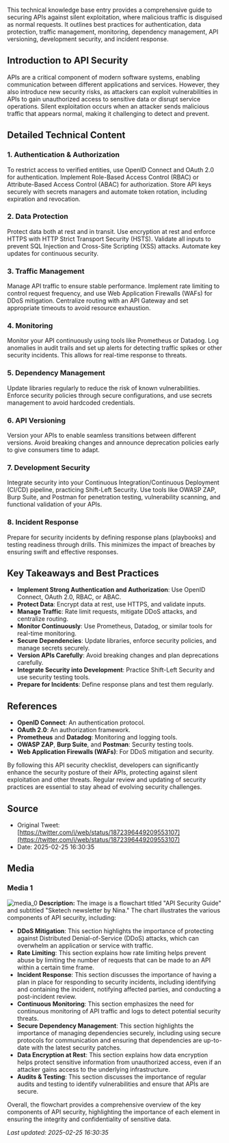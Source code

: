 This technical knowledge base entry provides a comprehensive guide to securing APIs against silent exploitation, where malicious traffic is disguised as normal requests. It outlines best practices for authentication, data protection, traffic management, monitoring, dependency management, API versioning, development security, and incident response.

## Introduction to API Security
APIs are a critical component of modern software systems, enabling communication between different applications and services. However, they also introduce new security risks, as attackers can exploit vulnerabilities in APIs to gain unauthorized access to sensitive data or disrupt service operations. Silent exploitation occurs when an attacker sends malicious traffic that appears normal, making it challenging to detect and prevent.

## Detailed Technical Content
### 1. Authentication & Authorization
To restrict access to verified entities, use OpenID Connect and OAuth 2.0 for authentication. Implement Role-Based Access Control (RBAC) or Attribute-Based Access Control (ABAC) for authorization. Store API keys securely with secrets managers and automate token rotation, including expiration and revocation.

### 2. Data Protection
Protect data both at rest and in transit. Use encryption at rest and enforce HTTPS with HTTP Strict Transport Security (HSTS). Validate all inputs to prevent SQL Injection and Cross-Site Scripting (XSS) attacks. Automate key updates for continuous security.

### 3. Traffic Management
Manage API traffic to ensure stable performance. Implement rate limiting to control request frequency, and use Web Application Firewalls (WAFs) for DDoS mitigation. Centralize routing with an API Gateway and set appropriate timeouts to avoid resource exhaustion.

### 4. Monitoring
Monitor your API continuously using tools like Prometheus or Datadog. Log anomalies in audit trails and set up alerts for detecting traffic spikes or other security incidents. This allows for real-time response to threats.

### 5. Dependency Management
Update libraries regularly to reduce the risk of known vulnerabilities. Enforce security policies through secure configurations, and use secrets management to avoid hardcoded credentials.

### 6. API Versioning
Version your APIs to enable seamless transitions between different versions. Avoid breaking changes and announce deprecation policies early to give consumers time to adapt.

### 7. Development Security
Integrate security into your Continuous Integration/Continuous Deployment (CI/CD) pipeline, practicing Shift-Left Security. Use tools like OWASP ZAP, Burp Suite, and Postman for penetration testing, vulnerability scanning, and functional validation of your APIs.

### 8. Incident Response
Prepare for security incidents by defining response plans (playbooks) and testing readiness through drills. This minimizes the impact of breaches by ensuring swift and effective responses.

## Key Takeaways and Best Practices
- **Implement Strong Authentication and Authorization**: Use OpenID Connect, OAuth 2.0, RBAC, or ABAC.
- **Protect Data**: Encrypt data at rest, use HTTPS, and validate inputs.
- **Manage Traffic**: Rate limit requests, mitigate DDoS attacks, and centralize routing.
- **Monitor Continuously**: Use Prometheus, Datadog, or similar tools for real-time monitoring.
- **Secure Dependencies**: Update libraries, enforce security policies, and manage secrets securely.
- **Version APIs Carefully**: Avoid breaking changes and plan deprecations carefully.
- **Integrate Security into Development**: Practice Shift-Left Security and use security testing tools.
- **Prepare for Incidents**: Define response plans and test them regularly.

## References
- **OpenID Connect**: An authentication protocol.
- **OAuth 2.0**: An authorization framework.
- **Prometheus** and **Datadog**: Monitoring and logging tools.
- **OWASP ZAP**, **Burp Suite**, and **Postman**: Security testing tools.
- **Web Application Firewalls (WAFs)**: For DDoS mitigation and security.

By following this API security checklist, developers can significantly enhance the security posture of their APIs, protecting against silent exploitation and other threats. Regular review and updating of security practices are essential to stay ahead of evolving security challenges.
## Source

- Original Tweet: [https://twitter.com/i/web/status/1872396449209553107](https://twitter.com/i/web/status/1872396449209553107)
- Date: 2025-02-25 16:30:35


## Media

### Media 1
![media_0](./media_0.jpg)
**Description:** The image is a flowchart titled "API Security Guide" and subtitled "Sketech newsletter by Nina." The chart illustrates the various components of API security, including:

*   **DDoS Mitigation**: This section highlights the importance of protecting against Distributed Denial-of-Service (DDoS) attacks, which can overwhelm an application or service with traffic.
*   **Rate Limiting**: This section explains how rate limiting helps prevent abuse by limiting the number of requests that can be made to an API within a certain time frame.
*   **Incident Response**: This section discusses the importance of having a plan in place for responding to security incidents, including identifying and containing the incident, notifying affected parties, and conducting a post-incident review.
*   **Continuous Monitoring**: This section emphasizes the need for continuous monitoring of API traffic and logs to detect potential security threats.
*   **Secure Dependency Management**: This section highlights the importance of managing dependencies securely, including using secure protocols for communication and ensuring that dependencies are up-to-date with the latest security patches.
*   **Data Encryption at Rest**: This section explains how data encryption helps protect sensitive information from unauthorized access, even if an attacker gains access to the underlying infrastructure.
*   **Audits & Testing**: This section discusses the importance of regular audits and testing to identify vulnerabilities and ensure that APIs are secure.

Overall, the flowchart provides a comprehensive overview of the key components of API security, highlighting the importance of each element in ensuring the integrity and confidentiality of sensitive data.

*Last updated: 2025-02-25 16:30:35*